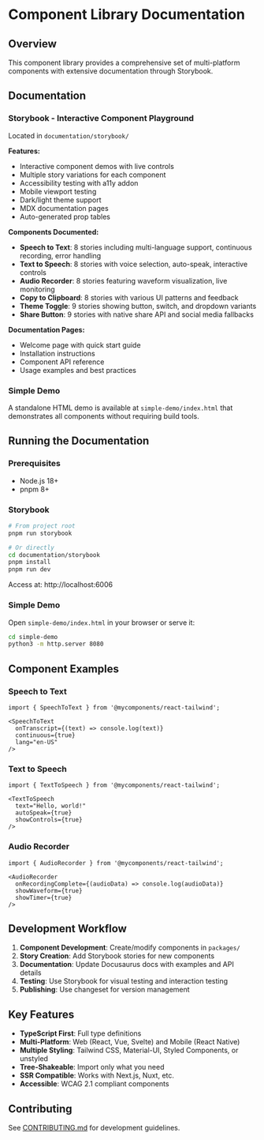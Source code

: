 # Component Library Documentation

## Overview

This component library provides a comprehensive set of multi-platform components with extensive documentation through Storybook.

## Documentation

### Storybook - Interactive Component Playground

Located in `documentation/storybook/`

**Features:**
- Interactive component demos with live controls
- Multiple story variations for each component
- Accessibility testing with a11y addon
- Mobile viewport testing
- Dark/light theme support
- MDX documentation pages
- Auto-generated prop tables

**Components Documented:**
- **Speech to Text**: 8 stories including multi-language support, continuous recording, error handling
- **Text to Speech**: 8 stories with voice selection, auto-speak, interactive controls
- **Audio Recorder**: 8 stories featuring waveform visualization, live monitoring
- **Copy to Clipboard**: 8 stories with various UI patterns and feedback
- **Theme Toggle**: 9 stories showing button, switch, and dropdown variants
- **Share Button**: 9 stories with native share API and social media fallbacks

**Documentation Pages:**
- Welcome page with quick start guide
- Installation instructions
- Component API reference
- Usage examples and best practices

### Simple Demo

A standalone HTML demo is available at `simple-demo/index.html` that demonstrates all components without requiring build tools.

## Running the Documentation

### Prerequisites
- Node.js 18+
- pnpm 8+

### Storybook
```bash
# From project root
pnpm run storybook

# Or directly
cd documentation/storybook
pnpm install
pnpm run dev
```

Access at: http://localhost:6006

### Simple Demo
Open `simple-demo/index.html` in your browser or serve it:
```bash
cd simple-demo
python3 -m http.server 8080
```

## Component Examples

### Speech to Text
```tsx
import { SpeechToText } from '@mycomponents/react-tailwind';

<SpeechToText 
  onTranscript={(text) => console.log(text)}
  continuous={true}
  lang="en-US"
/>
```

### Text to Speech
```tsx
import { TextToSpeech } from '@mycomponents/react-tailwind';

<TextToSpeech 
  text="Hello, world!"
  autoSpeak={true}
  showControls={true}
/>
```

### Audio Recorder
```tsx
import { AudioRecorder } from '@mycomponents/react-tailwind';

<AudioRecorder 
  onRecordingComplete={(audioData) => console.log(audioData)}
  showWaveform={true}
  showTimer={true}
/>
```

## Development Workflow

1. **Component Development**: Create/modify components in `packages/`
2. **Story Creation**: Add Storybook stories for new components
3. **Documentation**: Update Docusaurus docs with examples and API details
4. **Testing**: Use Storybook for visual testing and interaction testing
5. **Publishing**: Use changeset for version management

## Key Features

- **TypeScript First**: Full type definitions
- **Multi-Platform**: Web (React, Vue, Svelte) and Mobile (React Native)
- **Multiple Styling**: Tailwind CSS, Material-UI, Styled Components, or unstyled
- **Tree-Shakeable**: Import only what you need
- **SSR Compatible**: Works with Next.js, Nuxt, etc.
- **Accessible**: WCAG 2.1 compliant components

## Contributing

See [CONTRIBUTING.md](CONTRIBUTING.md) for development guidelines.